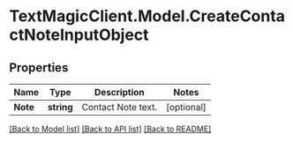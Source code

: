 # TextMagicClient.Model.CreateContactNoteInputObject
## Properties

Name | Type | Description | Notes
------------ | ------------- | ------------- | -------------
**Note** | **string** | Contact Note text. | [optional] 

[[Back to Model list]](../README.md#documentation-for-models) [[Back to API list]](../README.md#documentation-for-api-endpoints) [[Back to README]](../README.md)


